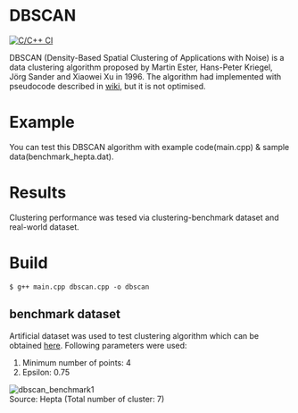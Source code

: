 # DBSCAN
[![C/C++ CI](https://github.com/amarrerod/DBSCAN/actions/workflows/c-cpp.yml/badge.svg?branch=master)](https://github.com/amarrerod/DBSCAN/actions/workflows/c-cpp.yml)

DBSCAN (Density-Based Spatial Clustering of Applications with Noise) is a data clustering algorithm proposed by Martin Ester, Hans-Peter Kriegel, Jörg Sander and Xiaowei Xu in 1996. The algorithm had implemented with pseudocode described in [wiki](https://en.wikipedia.org/wiki/DBSCAN), but it is not optimised.
  
# Example  
You can test this DBSCAN algorithm with example code(main.cpp) & sample data(benchmark_hepta.dat).
  
# Results
Clustering performance was tesed via clustering-benchmark dataset and real-world dataset.  

# Build
```
$ g++ main.cpp dbscan.cpp -o dbscan
```

## benchmark dataset  
Artificial dataset was used to test clustering algorithm which can be obtained [here](https://github.com/deric/clustering-benchmark). Following parameters were used:  
1. Minimum number of points: 4
2. Epsilon: 0.75
  
  
![dbscan_benchmark1](https://user-images.githubusercontent.com/23667624/38789657-4e5b7738-412b-11e8-9499-8fcde80fba2c.png)  
Source: Hepta (Total number of cluster: 7)
